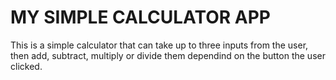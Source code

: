 # MY SIMPLE CALCULATOR APP
 This is a simple calculator that can take up to three inputs from the user, then add, subtract, multiply or divide them dependind on the button the user clicked.
